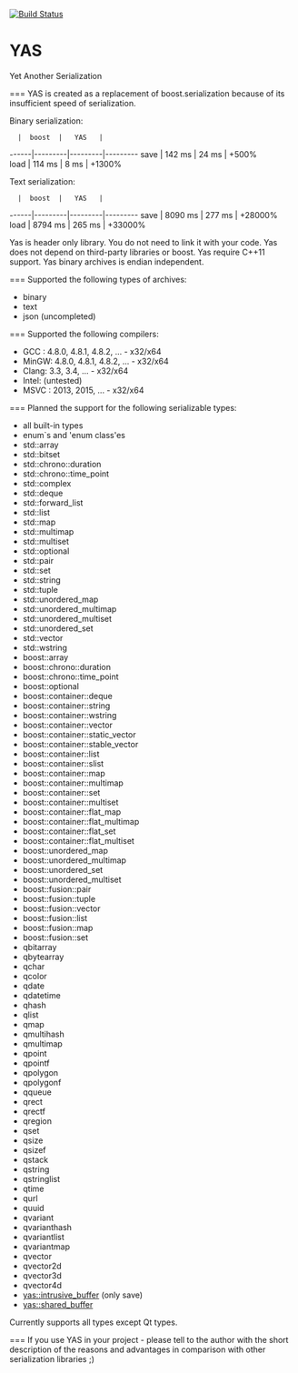 [![Build Status](https://travis-ci.org/niXman/yas.svg?branch=master)](https://travis-ci.org/niXman/yas)

YAS
===
Yet Another Serialization

===
YAS is created as a replacement of boost.serialization because of its insufficient speed of serialization.

Binary serialization:

      |  boost  |   YAS   |
------|---------|---------|---------
 save | 142 ms  | 24 ms   | +500%   
 load | 114 ms  | 8 ms    | +1300%  

Text serialization:

      |  boost  |   YAS   |
------|---------|---------|---------
 save | 8090 ms | 277 ms  | +28000%
 load | 8794 ms | 265 ms  | +33000%

Yas is header only library. You do not need to link it with your code.
Yas does not depend on third-party libraries or boost.
Yas require C++11 support.
Yas binary archives is endian independent.

===
Supported the following types of archives:
 - binary
 - text
 - json (uncompleted)

===
Supported the following compilers:
 - GCC  : 4.8.0, 4.8.1, 4.8.2, ... - x32/x64
 - MinGW: 4.8.0, 4.8.1, 4.8.2, ... - x32/x64
 - Clang: 3.3, 3.4, ... - x32/x64
 - Intel: (untested)
 - MSVC : 2013, 2015, ... - x32/x64

===
Planned the support for the following serializable types:
 - all built-in types
 - enum`s and 'enum class'es
 - std::array
 - std::bitset
 - std::chrono::duration
 - std::chrono::time_point
 - std::complex
 - std::deque
 - std::forward_list
 - std::list
 - std::map
 - std::multimap
 - std::multiset
 - std::optional
 - std::pair
 - std::set
 - std::string
 - std::tuple
 - std::unordered_map
 - std::unordered_multimap
 - std::unordered_multiset
 - std::unordered_set
 - std::vector
 - std::wstring
 - boost::array
 - boost::chrono::duration
 - boost::chrono::time_point
 - boost::optional
 - boost::container::deque
 - boost::container::string
 - boost::container::wstring
 - boost::container::vector
 - boost::container::static_vector
 - boost::container::stable_vector
 - boost::container::list
 - boost::container::slist
 - boost::container::map
 - boost::container::multimap
 - boost::container::set
 - boost::container::multiset
 - boost::container::flat_map
 - boost::container::flat_multimap
 - boost::container::flat_set
 - boost::container::flat_multiset
 - boost::unordered_map
 - boost::unordered_multimap
 - boost::unordered_set
 - boost::unordered_multiset
 - boost::fusion::pair
 - boost::fusion::tuple
 - boost::fusion::vector
 - boost::fusion::list
 - boost::fusion::map
 - boost::fusion::set
 - qbitarray
 - qbytearray
 - qchar
 - qcolor
 - qdate
 - qdatetime
 - qhash
 - qlist
 - qmap
 - qmultihash
 - qmultimap
 - qpoint
 - qpointf
 - qpolygon
 - qpolygonf
 - qqueue
 - qrect
 - qrectf
 - qregion
 - qset
 - qsize
 - qsizef
 - qstack
 - qstring
 - qstringlist
 - qtime
 - qurl
 - quuid
 - qvariant
 - qvarianthash
 - qvariantlist
 - qvariantmap
 - qvector
 - qvector2d
 - qvector3d
 - qvector4d
 - [yas::intrusive_buffer](https://github.com/niXman/yas/blob/master/include/yas/buffers.hpp#L48) (only save)
 - [yas::shared_buffer](https://github.com/niXman/yas/blob/master/include/yas/buffers.hpp#L67)

Currently supports all types except Qt types.

===
If you use YAS in your project - please tell to the author with the short description of the reasons and advantages in comparison with other serialization libraries ;)
